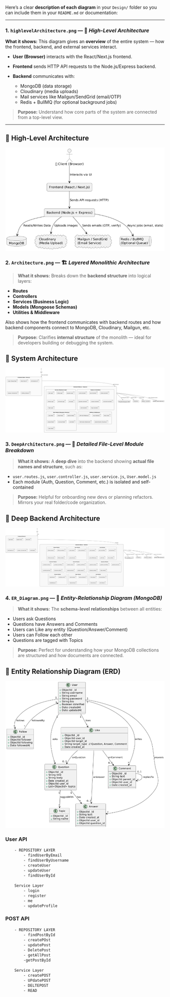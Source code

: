 Here’s a clear **description of each diagram** in your `Design/` folder so you can include them in your `README.md` or documentation:

---

### 1. **`highlevelArchitecture.png`** — 🧭 *High-Level Architecture*

  **What it shows:**
  This diagram gives an **overview** of the entire system — how the frontend, backend, and external services interact.

* **User (Browser)** interacts with the React/Next.js frontend.
* **Frontend** sends HTTP API requests to the Node.js/Express backend.
* **Backend** communicates with:

  * MongoDB (data storage)
  * Cloudinary (media uploads)
  * Mail services like Mailgun/SendGrid (email/OTP)
  * Redis + BullMQ (for optional background jobs)

> **Purpose:**
> Understand how core parts of the system are connected from a top-level view.

---
## 🧱 High-Level Architecture
![High-Level Architecture](./Design/highlevelArchitecture.png)

### 2. **`Architecture.png`** — 🏗️ *Layered Monolithic Architecture*

> **What it shows:**
> Breaks down the **backend structure** into logical layers:

* **Routes**
* **Controllers**
* **Services (Business Logic)**
* **Models (Mongoose Schemas)**
* **Utilities & Middleware**

Also shows how the frontend communicates with backend routes and how backend components connect to MongoDB, Cloudinary, Mailgun, etc.

> **Purpose:**
> Clarifies **internal structure** of the monolith — ideal for developers building or debugging the system.


## 📐 System Architecture
![Architecture](./Design/Architecture.png)


### 3. **`DeepArchitecture.png`** — 🧱 *Detailed File-Level Module Breakdown*

> **What it shows:**
> A **deep dive** into the backend showing **actual file names and structure**, such as:

* `user.routes.js`, `user.controller.js`, `user.service.js`, `User.model.js`
* Each module (Auth, Question, Comment, etc.) is isolated and self-contained

> **Purpose:**
> Helpful for onboarding new devs or planning refactors. Mirrors your real folder/code organization.


## 🔩 Deep Backend Architecture
![Deep Architecture](./Design/DeepArchitecture.png)


### 4. **`ER_Diagram.png`** — 🔗 *Entity-Relationship Diagram (MongoDB)*

> **What it shows:**
> The **schema-level relationships** between all entities:

* Users ask Questions
* Questions have Answers and Comments
* Users can Like any entity (Question/Answer/Comment)
* Users can Follow each other
* Questions are tagged with Topics

> **Purpose:**
> Perfect for understanding how your MongoDB collections are structured and how documents are connected.


## 🧠 Entity Relationship Diagram (ERD)
![ER Diagram](./Design/database/ER_Diagram.png)



<!-- User Auth building -->
### User API
        - REPOSITORY LAYER
            - findUserByEmail
            - findUserByUsername
            - createUser
            - updateUser
            - findUserById
            
        Service Layer
            - login
            - register
            - me
            - updateProfile
            

### POST API
        - REPOSITORY LAYER
            - findPostById
            - createPOst
            - updatePost
            - DeletePost
            - getAllPost
            -getPostById
            
        Service Layer
            - createPOST
            - UPdatePOST
            - DELTEPOST
            - READ
            
